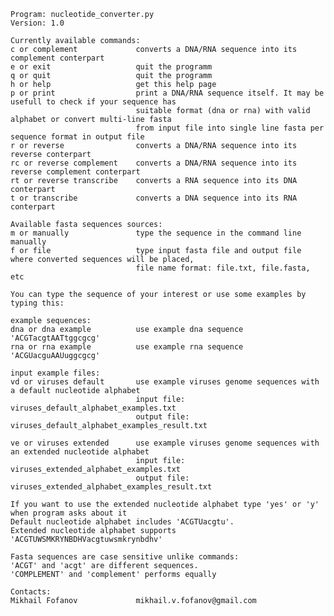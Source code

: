     Program: nucleotide_converter.py
    Version: 1.0

    Currently available commands:
    c or complement             converts a DNA/RNA sequence into its complement conterpart
    e or exit                   quit the programm
    q or quit                   quit the programm
    h or help                   get this help page
    p or print                  print a DNA/RNA sequence itself. It may be usefull to check if your sequence has 
                                suitable format (dna or rna) with valid alphabet or convert multi-line fasta 
                                from input file into single line fasta per sequence format in output file
    r or reverse                converts a DNA/RNA sequence into its reverse conterpart
    rc or reverse complement    converts a DNA/RNA sequence into its reverse complement conterpart
    rt or reverse transcribe    converts a RNA sequence into its DNA conterpart
    t or transcribe             converts a DNA sequence into its RNA conterpart

    Available fasta sequences sources:
    m or manually               type the sequence in the command line manually
    f or file                   type input fasta file and output file where converted sequences will be placed,
                                file name format: file.txt, file.fasta, etc

    You can type the sequence of your interest or use some examples by typing this:
    
    example sequences:
    dna or dna example          use example dna sequence 'ACGTacgtAATtggcgcg'
    rna or rna example          use example rna sequence 'ACGUacguAAUuggcgcg'
    
    input example files:
    vd or viruses default       use example viruses genome sequences with a default nucleotide alphabet
                                input file:     viruses_default_alphabet_examples.txt
                                output file:    viruses_default_alphabet_examples_result.txt

    ve or viruses extended      use example viruses genome sequences with an extended nucleotide alphabet
                                input file:     viruses_extended_alphabet_examples.txt
                                output file:    viruses_extended_alphabet_examples_result.txt

    If you want to use the extended nucleotide alphabet type 'yes' or 'y' when program asks about it
    Default nucleotide alphabet includes 'ACGTUacgtu'.
    Extended nucleotide alphabet supports 'ACGTUWSMKRYNBDHVacgtuwsmkrynbdhv'

    Fasta sequences are case sensitive unlike commands:
    'ACGT' and 'acgt' are different sequences.
    'COMPLEMENT' and 'complement' performs equally

    Contacts:
    Mikhail Fofanov             mikhail.v.fofanov@gmail.com
